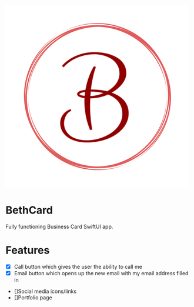 ![logo](BethCard/Assets.xcassets/bLogo.imageset/E0DCE91C-A099-44BA-8DA4-71587B3803BF.png)

# BethCard

Fully functioning Business Card SwiftUI app.

# Features

- [x] Call button which gives the user the ability to call me
- [x] Email button which opens up the new email with my email address filled in
- []Social media icons/links
- []Portfolio page


